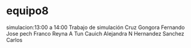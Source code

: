 # equipo8
simulacion:13:00 a 14:00
Trabajo de simulación
Cruz Gongora Fernando Jose
pech Franco Reyna A
Tun Cauich Alejandra N
Hernandez Sanchez Carlos

